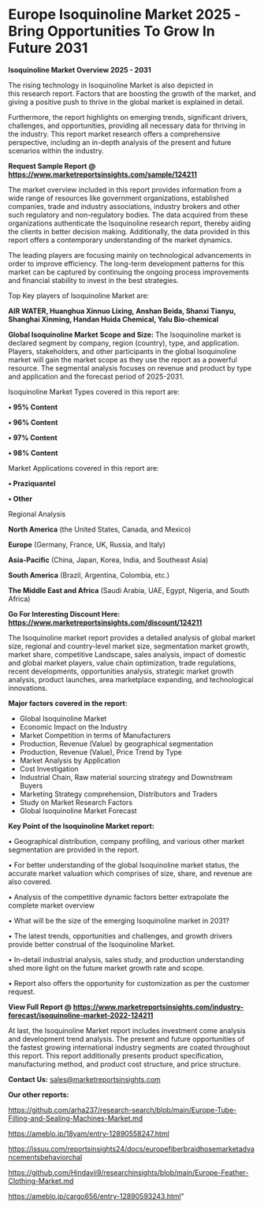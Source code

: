 # Europe Isoquinoline Market 2025 -Bring Opportunities To Grow In Future 2031

<Strong> Isoquinoline Market Overview 2025 - 2031</strong>

The rising technology in Isoquinoline Market is also depicted in this research report. Factors that are boosting the growth of the market, and giving a positive push to thrive in the global market is explained in detail.

Furthermore, the report highlights on emerging trends, significant drivers, challenges, and opportunities, providing all necessary data for thriving in the industry. This report market research offers a comprehensive perspective, including an in-depth analysis of the present and future scenarios within the industry.

<strong>Request Sample Report @ <a href=https://www.marketreportsinsights.com/sample/124211>https://www.marketreportsinsights.com/sample/124211</a></strong>

The market overview included in this report provides information from a wide range of resources like government organizations, established companies, trade and industry associations, industry brokers and other such regulatory and non-regulatory bodies. The data acquired from these organizations authenticate the Isoquinoline research report, thereby aiding the clients in better decision making. Additionally, the data provided in this report offers a contemporary understanding of the market dynamics.

The leading players are focusing mainly on technological advancements in order to improve efficiency. The long-term development patterns for this market can be captured by continuing the ongoing process improvements and financial stability to invest in the best strategies.

Top Key players of Isoquinoline Market are:

<strong>AIR WATER, Huanghua Xinnuo Lixing, Anshan Beida, Shanxi Tianyu, Shanghai Xinming, Handan Huida Chemical, Yalu Bio-chemical</strong>

<strong><b>Global Isoquinoline Market Scope and Size:</b></strong>
The Isoquinoline market is declared segment by company, region (country), type, and application. Players, stakeholders, and other participants in the global Isoquinoline market will gain the market scope as they use the report as a powerful resource. The segmental analysis focuses on revenue and product by type and application and the forecast period of 2025-2031.

Isoquinoline Market Types covered in this report are:

<strong>• 95% Content

• 96% Content

• 97% Content

• 98% Content</strong>

Market Applications covered in this report are:

<strong>• Praziquantel

• Other</strong> 

Regional Analysis

<strong>North America</strong> (the United States, Canada, and Mexico)

<strong>Europe</strong> (Germany, France, UK, Russia, and Italy)

<strong>Asia-Pacific</strong> (China, Japan, Korea, India, and Southeast Asia)

<strong>South America</strong> (Brazil, Argentina, Colombia, etc.)

<strong>The Middle East and Africa</strong> (Saudi Arabia, UAE, Egypt, Nigeria, and South Africa)

<strong>Go For Interesting Discount Here: <a href=https://www.marketreportsinsights.com/discount/124211>https://www.marketreportsinsights.com/discount/124211</a></strong>

The Isoquinoline market report provides a detailed analysis of global market size, regional and country-level market size, segmentation market growth, market share, competitive Landscape, sales analysis, impact of domestic and global market players, value chain optimization, trade regulations, recent developments, opportunities analysis, strategic market growth analysis, product launches, area marketplace expanding, and technological innovations.

<strong><b>Major factors covered in the report:</b></strong>
<ul>
  <li>Global Isoquinoline Market </li>
  <li>Economic Impact on the Industry</li>
  <li>Market Competition in terms of Manufacturers</li>
  <li>Production, Revenue (Value) by geographical segmentation</li>
  <li>Production, Revenue (Value), Price Trend by Type</li>
  <li>Market Analysis by Application</li>
  <li>Cost Investigation</li>
  <li>Industrial Chain, Raw material sourcing strategy and Downstream Buyers</li>
  <li>Marketing Strategy comprehension, Distributors and Traders</li>
  <li>Study on Market Research Factors</li>
  <li>Global Isoquinoline Market Forecast</li>
</ul>

<strong><b>Key Point of the Isoquinoline Market report:</b></strong>

• Geographical distribution, company profiling, and various other market segmentation are provided in the report.

• For better understanding of the global Isoquinoline market status, the accurate market valuation which comprises of size, share, and revenue are also covered.

• Analysis of the competitive dynamic factors better extrapolate the complete market overview

• What will be the size of the emerging Isoquinoline market in 2031?

• The latest trends, opportunities and challenges, and growth drivers provide better construal of the Isoquinoline Market.

• In-detail industrial analysis, sales study, and production understanding shed more light on the future market growth rate and scope.

• Report also offers the opportunity for customization as per the customer request.

<strong><b>View Full Report @ <a href=https://www.marketreportsinsights.com/industry-forecast/isoquinoline-market-2022-124211>https://www.marketreportsinsights.com/industry-forecast/isoquinoline-market-2022-124211</a></b></strong>


At last, the Isoquinoline Market report includes investment come analysis and development trend analysis. The present and future opportunities of the fastest growing international industry segments are coated throughout this report. This report additionally presents product specification, manufacturing method, and product cost structure, and price structure.

<strong>Contact Us:</strong>
sales@marketreportsinsights.com

<strong>Our other reports:</strong>

<a href=https://github.com/arha237/research-search/blob/main/Europe-Tube-Filling-and-Sealing-Machines-Market.md>https://github.com/arha237/research-search/blob/main/Europe-Tube-Filling-and-Sealing-Machines-Market.md</a>

<a href=https://ameblo.jp/18yam/entry-12890558247.html>https://ameblo.jp/18yam/entry-12890558247.html</a>

<a href=https://issuu.com/reportsinsights24/docs/europefiberbraidhosemarketadvancementsbehaviorchal>https://issuu.com/reportsinsights24/docs/europefiberbraidhosemarketadvancementsbehaviorchal</a>

<a href=https://github.com/Hindavii9/researchinsights/blob/main/Europe-Feather-Clothing-Market.md>https://github.com/Hindavii9/researchinsights/blob/main/Europe-Feather-Clothing-Market.md</a>

<a href=https://ameblo.jp/cargo656/entry-12890593243.html>https://ameblo.jp/cargo656/entry-12890593243.html</a>"
